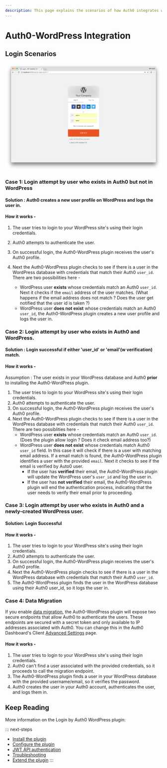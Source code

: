 ```yaml
---
description: This page explains the scenarios of how Auth0 integrates with WordPress.
---
```


# Auth0-WordPress Integration

## Login Scenarios

![](/media/articles/cms/wordpress/plugin-auth-page.png)

###  Case 1: Login attempt by user who exists in Auth0 but not in WordPress 
#### Solution : Auth0 creates a new user profile on WordPress and logs the user in.
#### How it works - 
1. The user tries to login to your WordPress site's using their login credentials.
2. Auth0 attempts to authenticate the user.
3. On successful login, the Auth0-WordPress plugin receives the user's Auth0 profile.
3. Next the Auth0-WordPress plugin checks to see if there is a user in the WordPress database with credentials that match their Auth0 `user_id`. There are two possibilities here -

   * WordPress user **exists** whose credentials match an Auth0 `user_id`. Next it checks if the `email` address of the user matches. (What happens if the email address does not match ? Does the user get notified that the user id is taken ?)
   * WordPress user **does not exist** whose credentials match an Auth0 `user_id`, the Auth0-WordPress plugin creates a new user profile and logs the user in.


###  Case 2: Login attempt by user who exists in Auth0 **and** WordPress.
#### Solution : Login successful if either 'user_id' or 'email'(w verification) match.
#### How it works -
Assumption : The user exists in your WordPress database and Auth0 **prior** to installing the Auth0-WordPress plugin.

1. The user tries to login to your WordPress site's using their login credentials.
2. Auth0 attempts to authenticate the user.
3. On successful login, the Auth0-WordPress plugin receives the user's Auth0 profile.
3. Next the Auth0-WordPress plugin checks to see if there is a user in the WordPress database with credentials that match their Auth0 `user_id`. There are two possiblities here -
   * WordPress user **exists** whose credentials match an Auth0 `user_id`. (Does the plugin allow login ? Does it check email address too?)
   * WordPress user **does not exist** whose credentials match Auth0 `user_id` field. In this case it will check if there is a user with matching email address. If a email match is found, the Auth0-WordPress plugin identifies a user with the provided `email`. Next it checks to see if the email is verified by Auto0 user. 
     * If the user has **verified** their email, the Auth0-WordPress plugin will update the WordPress user's `user_id` and log the user in.
     * If the user has **not verified** their email, the Auth0-WordPress plugin will end the authentication process, indicating that the user needs to verify their email prior to proceeding.

### Case 3: Login attempt by user who exists in Auth0 and a newly-created WordPress user.
#### Solution: Login Successful
#### How it works -
1. The user tries to login to your WordPress site's using their login credentials.
2. Auth0 attempts to authenticate the user.
3. On successful login, the Auth0-WordPress plugin receives the user's Auth0 profile.
3. Next the Auth0-WordPress plugin checks to see if there is a user in the WordPress database with credentials that match their Auth0 `user_id`.
4. The Auth0-WordPress plugin finds the user in the WordPress database using their Auth0 user_id, so it logs the user in.

### Case 4: Data Migration

If you enable [data migration](/connections/database/migrating), the Auth0-WordPress plugin will expose two secure endpoints that allow Auth0 to authenticate the users. These endpoints are secured with a secret token and only available to IP addresses associated with Auth0. You can change this in the Auth0 Dashboard's Client [Advanced Settings](${manage_url}/#/clients) page.

#### How it works -
1. The user tries to login to your WordPress site's using their login credentials.
2. Auth0 can't find a user associated with the provided credentials, so it proceeds to call the migration endpoint.
3. The Auth0-WordPress plugin finds a user in your WordPress database with the provided username/email, so it verifies the password.
4. Auth0 creates the user in your Auth0 account, authenticates the user, and logs them in.

## Keep Reading

More information on the Login by Auth0 WordPress plugin:

::: next-steps
* [Install the plugin](/cms/wordpress/installation)
* [Configure the plugin](/cms/wordpress/configuration)
* [JWT API authentication](/cms/wordpress/jwt-authentication)
* [Troubleshooting](/cms/wordpress/troubleshoot)
* [Extend the plugin](/cms/wordpress/extending)
:::
